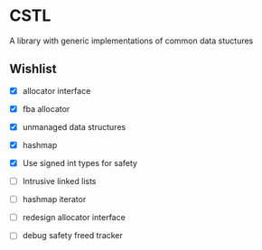# CSTL

A library with generic implementations of common data stuctures

## Wishlist
- [x] allocator interface
- [x] fba allocator
- [x] unmanaged data structures
- [x] hashmap
- [x] Use signed int types for safety
- [ ] Intrusive linked lists
- [ ] hashmap iterator
- [ ] redesign allocator interface
- [ ] debug safety freed tracker

